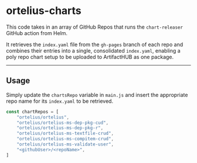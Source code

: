 # ortelius-charts


This code takes in an array of GitHub Repos that runs the `chart-releaser` GitHub action from Helm.

It retrieves the `index.yaml` file from the `gh-pages` branch of each repo and combines their entries into a single, consolidated `index.yaml`, enabling a poly repo chart setup to be uploaded to ArtifactHUB as one package.

---
## Usage
Simply update the `chartsRepo` variable in `main.js` and insert the appropriate repo name for its `index.yaml` to be retrieved.

```js
const chartRepos = [
    "ortelius/ortelius",
    "ortelius/ortelius-ms-dep-pkg-cud",
    "ortelius/ortelius-ms-dep-pkg-r",
    "ortelius/ortelius-ms-textfile-crud",
    "ortelius/ortelius-ms-compitem-crud",
    "ortelius/ortelius-ms-validate-user",
    "<githubUser>/<repoName>",
]
```